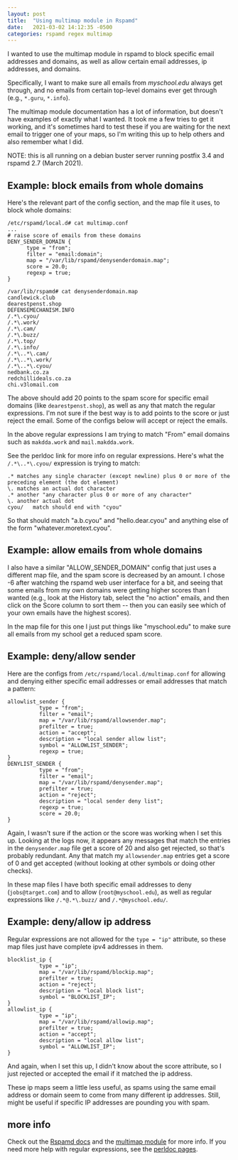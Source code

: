 ```yaml
---
layout: post
title:  "Using multimap module in Rspamd"
date:   2021-03-02 14:12:35 -0500
categories: rspamd regex multimap
---
```


I wanted to use the multimap module in rspamd to block specific email
addresses and domains, as well as allow certain email addresses, ip
addresses, and domains.

Specifically, I want to make sure all emails from *myschool.edu* always
get through, and no emails from certain top-level domains ever get through
(e.g., `*.guru`, `*.info`).

The multimap module documentation has a lot of information, but doesn't
have examples of exactly what I wanted. It took me a few tries to get it 
working, and it's sometimes hard to test these if you are waiting for
the next email to trigger one of your maps, so I'm writing this up to help
others and also remember what I did.

NOTE: this is all running on a debian buster server running postfix 3.4
and rspamd 2.7 (March 2021).

## Example: block emails from whole domains

Here's the relevant part of the config section,
and the map file it uses, to block whole domains:

```
/etc/rspamd/local.d# cat multimap.conf
...
# raise score of emails from these domains
DENY_SENDER_DOMAIN {
      type = "from";
      filter = "email:domain";
      map = "/var/lib/rspamd/denysenderdomain.map";
      score = 20.0;
      regexp = true;
}
```

```
/var/lib/rspamd# cat denysenderdomain.map
candlewick.club
dearestpenst.shop
DEFENSEMECHANISM.INFO
/.*\.cyou/
/.*\.work/
/.*\.cam/
/.*\.buzz/
/.*\.top/
/.*\.info/
/.*\..*\.cam/
/.*\..*\.work/
/.*\..*\.cyou/
nedbank.co.za
redchillideals.co.za
chi.v3lomail.com
```

The above should add 20 points to the spam score for specific email
domains (like `dearestpenst.shop`), as well as any that match the
regular expressions. I'm not sure if the best way is to add points
to the score or just reject the email. Some of the configs below will
accept or reject the emails.

In the above regular expressions I am trying to
match "From" email domains such as `makdda.work` and
`mail.makdda.work`.

See the perldoc link for more info on regular expressions. Here's 
what the `/.*\..*\.cyou/` expression is trying to match:

    .* matches any single character (except newline) plus 0 or more of the preceding element (the dot element)
    \. matches an actual dot character
    .* another "any character plus 0 or more of any character"
    \. another actual dot
    cyou/   match should end with "cyou"

So that should match "a.b.cyou" and "hello.dear.cyou" and anything
else of the form "whatever.moretext.cyou".

## Example: allow emails from whole domains

I also have a similar "ALLOW_SENDER_DOMAIN" config that just
uses a different map file, and the spam score is decreased by an amount.
I chose -6 after watching the rspamd web user interface for a bit, and
seeing that some emails from my own domains were getting higher scores 
than I wanted (e.g., look at the History tab, select the "no action"
emails, and then click on the Score column to sort them -- then you can
easily see which of your own emails have the highest scores).

In the map file for this one I just put things like "myschool.edu" to 
make sure all emails from my school get a reduced spam score.

## Example: deny/allow sender

Here are the configs from `/etc/rspamd/local.d/multimap.conf`
for allowing and denying either specific email addresses or 
email addresses that match a pattern:

```
allowlist_sender {
          type = "from";
          filter = "email";
          map = "/var/lib/rspamd/allowsender.map";
          prefilter = true;
          action = "accept";
          description = "local sender allow list";
          symbol = "ALLOWLIST_SENDER";
          regexp = true;
}
DENYLIST_SENDER {
          type = "from";
          filter = "email";
          map = "/var/lib/rspamd/denysender.map";
          prefilter = true;
          action = "reject";
          description = "local sender deny list";
          regexp = true;
          score = 20.0;
}
```

Again, I wasn't sure if the action or the score was working when I set this
up. Looking at the logs now, it appears any messages that match the 
entries in the `denysender.map`
file get a score of 20 and also get rejected, so that's probably redundant.
Any that match my `allowsender.map` entries get a score of 0 and get accepted
(without looking at other symbols or doing other checks).

In these map files I have both specific email addresses to deny (`jobs@target.com`)
and to allow (`root@myschool.edu`), as well as regular expressions like
`/.*@.*\.buzz/` and `/.*@myschool.edu/`.

## Example: deny/allow ip address

Regular expressions are not allowed for the `type = "ip"` attribute,
so these map files just have complete ipv4 addresses in them.

```
blocklist_ip {
          type = "ip";
          map = "/var/lib/rspamd/blockip.map";
          prefilter = true;
          action = "reject";
          description = "local block list";
          symbol = "BLOCKLIST_IP";
}
allowlist_ip {
          type = "ip";
          map = "/var/lib/rspamd/allowip.map";
          prefilter = true;
          action = "accept";
          description = "local allow list";
          symbol = "ALLOWLIST_IP";
}
```

And again, when I set this up, I didn't know about the score attribute,
so I just rejected or accepted the email if it matched the ip address.

These ip maps seem a little less useful, as spams using the same email
address or domain seem to come from many different ip addresses. Still,
might be useful if specific IP addresses are pounding you with spam.

## more info 

Check out the [Rspamd docs][rspamd] and the [multimap module][multimap] for more info.
If you need more help with regular expressions, see the [perldoc pages][perlinfo].

[rspamd]: https://rspamd.com/
[multimap]: https://rspamd.com/doc/modules/multimap.html
[perlinfo]: https://perldoc.perl.org/perlre


